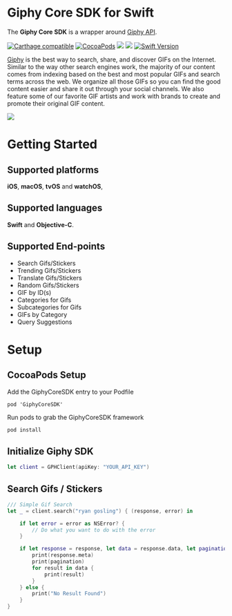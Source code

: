 # Giphy Core SDK for Swift


The **Giphy Core SDK** is a wrapper around [Giphy API](https://github.com/Giphy/GiphyAPI).

[![Carthage compatible](https://img.shields.io/badge/Carthage-compatible-4BC51D.svg?style=flat)](https://github.com/Carthage/Carthage)
[![CocoaPods](https://img.shields.io/cocoapods/v/Giphy.svg)]()
[![](https://img.shields.io/badge/OS%20X-10.9%2B-lightgrey.svg)]()
[![](https://img.shields.io/badge/iOS-7.0%2B-lightgrey.svg)]()
[![Swift Version](https://img.shields.io/badge/Swift-3.0.x-orange.svg)]()

[Giphy](https://www.giphy.com) is the best way to search, share, and discover GIFs on the Internet. Similar to the way other search engines work, the majority of our content comes from indexing based on the best and most popular GIFs and search terms across the web. We organize all those GIFs so you can find the good content easier and share it out through your social channels. We also feature some of our favorite GIF artists and work with brands to create and promote their original GIF content.

[![](https://media.giphy.com/media/5xaOcLOqNmWHaLeB14I/giphy.gif)]()

# Getting Started

## Supported platforms

**iOS**, **macOS**, **tvOS** and **watchOS**,

## Supported languages

**Swift** and **Objective-C**.

## Supported End-points

* Search Gifs/Stickers
* Trending Gifs/Stickers
* Translate Gifs/Stickers
* Random Gifs/Stickers
* GIF by ID(s)
* Categories for Gifs
* Subcategories for Gifs
* GIFs by Category
* Query Suggestions


# Setup

## CocoaPods Setup

Add the GiphyCoreSDK entry to your Podfile

```
pod 'GiphyCoreSDK'
```

Run pods to grab the GiphyCoreSDK framework

```bash
pod install
```

## Initialize Giphy SDK

```swift
let client = GPHClient(apiKey: "YOUR_API_KEY")
```

## Search Gifs / Stickers

```swift
/// Simple Gif Search
let _ = client.search("ryan gosling") { (response, error) in

    if let error = error as NSError? {
        // Do what you want to do with the error
    }

    if let response = response, let data = response.data, let pagination = response.pagination {
        print(response.meta)
        print(pagination)
        for result in data {
            print(result)
        }
    } else {
        print("No Result Found")
    }
}
```
